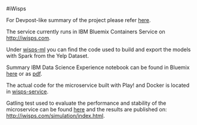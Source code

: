 #iWisps

For Devpost-like summary of the project please refer [here](DEVPOST.md).

The service currently runs in IBM Bluemix Containers Service on http://iwisps.com.

Under [wisps-ml](wisp-ml) you can find the code used to build and export the models with
Spark from the Yelp Dataset.

Summary IBM Data Science Experience notebook can be found in Bluemix
[here](https://apsportal.ibm.com/analytics/notebooks/6431ff1e-ca96-4137-b694-75c3b5b39c09/view?access_token=7b090981f11d7266526b11aba296e68563c0ecd01287a9c3b587940e42c7bb29) or as [pdf](wisps-ml/iWisp-public-ibm-notebook.pdf).

The actual code for the microservice built with
Play! and Docker is located in [wisps-service](wisps-service).

Gatling test used to evaluate the performance
and stability of the microservice can be found
[here](wisps-ml/src/test/scala/wisps/IwispsSimulation.scala) and the
results are published on: http://iwisps.com/simulation/index.html.

